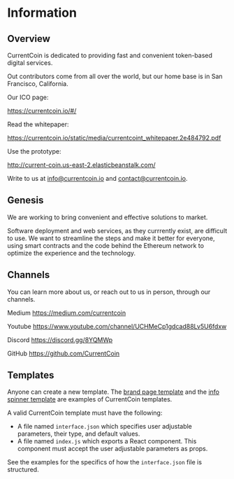 # Information

Overview
------

CurrentCoin is dedicated to providing fast and convenient token-based digital services.

Out contributors come from all over the world, but our home base is in San Francisco, California.

Our ICO page:

https://currentcoin.io/#/

Read the whitepaper:

https://currentcoin.io/static/media/currentcoint_whitepaper.2e484792.pdf

Use the prototype:

http://current-coin.us-east-2.elasticbeanstalk.com/

Write to us at info@currentcoin.io and contact@currentcoin.io.

Genesis
------

We are working to bring convenient and effective solutions to market.

Software deployment and web services, as they currrently exist, are difficult to use. We want to streamline the steps and make it better for everyone, using smart contracts and the code behind the Ethereum network to optimize the experience and the technology.

Channels
------
You can learn more about us, or reach out to us in person, through our channels.

Medium
https://medium.com/currentcoin

Youtube
https://www.youtube.com/channel/UCHMeCp1gdcad88Lv5U6fdxw

Discord
https://discord.gg/8YQMWp

GitHub
https://github.com/CurrentCoin

Templates
------

Anyone can create a new template. The [brand page template](https://github.com/CurrentCoin/template-brand-page) and the [info spinner template](https://github.com/CurrentCoin/template-info-spinner) are examples of CurrentCoin templates.

A valid CurrentCoin template must have the following:

- A file named `interface.json` which specifies user adjustable parameters, their type, and default values.
- A file named `index.js` which exports a React component. This component must accept the user adjustable parameters as props. 

See the examples for the specifics of how the `interface.json` file is structured.
